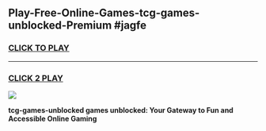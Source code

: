 
## Play-Free-Online-Games-tcg-games-unblocked-Premium #jagfe
<h3>
<a href="https://premium.freeplayer.one?title=tcg-games-unblocked&ref=8M">CLICK TO PLAY</a></h3>
<hr>

<h3>
<a href="https://premium.freeplayer.one?title=tcg-games-unblocked&ref=8M">CLICK 2 PLAY</a>
  
</h3>

<a href="https://premium.freeplayer.one?title=tcg-games-unblocked&ref=8M"><img src="https://clearcache.store/games.png"></a>


**tcg-games-unblocked games unblocked: Your Gateway to Fun and Accessible Online Gaming**
